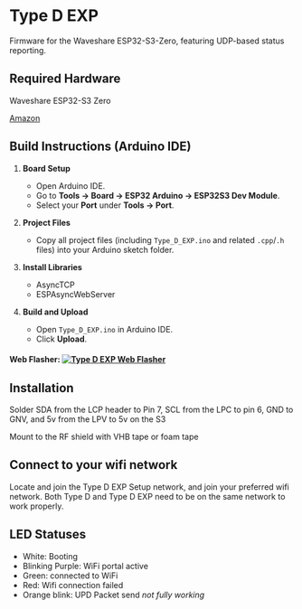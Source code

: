 # Type D EXP

Firmware for the Waveshare ESP32-S3-Zero, featuring UDP-based status reporting.

## Required Hardware

Waveshare ESP32-S3 Zero

<a href="https://www.amazon.com/dp/B0CS6VS1DJ?ref_=ppx_hzsearch_conn_dt_b_fed_asin_title_2">Amazon</a>

## Build Instructions (Arduino IDE)

1. **Board Setup**  
   - Open Arduino IDE.  
   - Go to **Tools → Board → ESP32 Arduino → ESP32S3 Dev Module**.  
   - Select your **Port** under **Tools → Port**.

2. **Project Files**  
   - Copy all project files (including `Type_D_EXP.ino` and related `.cpp`/`.h` files) into your Arduino sketch folder.

3. **Install Libraries**  
   - AsyncTCP  
   - ESPAsyncWebServer  


5. **Build and Upload**  
   - Open `Type_D_EXP.ino` in Arduino IDE.  
   - Click **Upload**.

#### Web Flasher: [![Type D EXP Web Flasher](https://img.shields.io/badge/Web%20Flasher-Type%20D%20EXP-green?logo=esp32&logoColor=white)](https://darkone83.github.io/type-d-exp.github.io/)

## Installation

Solder SDA from the LCP header to Pin 7, SCL from the LPC to pin 6, GND to GNV, and 5v from the LPV to 5v on the S3

Mount to the RF shield with VHB tape or foam tape

## Connect to your wifi network

Locate and join the Type D EXP Setup network, and join your preferred wifi network. Both Type D and Type D EXP need to be on the same network to work properly.

## LED Statuses

- White: Booting
- Blinking Purple: WiFi portal active
- Green: connected to WiFi
- Red: Wifi connection failed
- Orange blink: UPD Packet send *not fully working*

